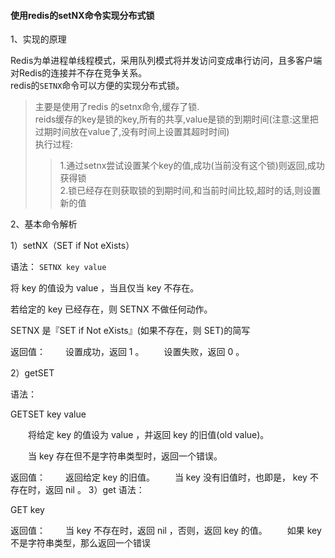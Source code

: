 #### 使用redis的setNX命令实现分布式锁

1、实现的原理  

Redis为单进程单线程模式，采用队列模式将并发访问变成串行访问，且多客户端对Redis的连接并不存在竞争关系。  
redis的`SETNX`命令可以方便的实现分布式锁。  
>主要是使用了redis 的setnx命令,缓存了锁.   
>reids缓存的key是锁的key,所有的共享,value是锁的到期时间(注意:这里把过期时间放在value了,没有时间上设置其超时时间)   
>执行过程:  
>>1.通过setnx尝试设置某个key的值,成功(当前没有这个锁)则返回,成功获得锁  
>>2.锁已经存在则获取锁的到期时间,和当前时间比较,超时的话,则设置新的值  

2、基本命令解析  

1）setNX（SET if Not eXists）

语法： `SETNX key value`

将 key 的值设为 value ，当且仅当 key 不存在。

若给定的 key 已经存在，则 SETNX 不做任何动作。

SETNX 是『SET if Not eXists』(如果不存在，则 SET)的简写

返回值：
　　设置成功，返回 1 。
　　设置失败，返回 0 。

2）getSET

语法：

GETSET key value

　　将给定 key 的值设为 value ，并返回 key 的旧值(old value)。

　　当 key 存在但不是字符串类型时，返回一个错误。

返回值：
　　返回给定 key 的旧值。
　　当 key 没有旧值时，也即是， key 不存在时，返回 nil 。
3）get
语法：

GET key

 返回值：
　　当 key 不存在时，返回 nil ，否则，返回 key 的值。
　　如果 key 不是字符串类型，那么返回一个错误